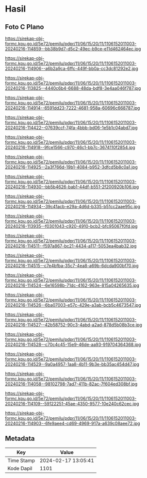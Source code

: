 # Hasil

## Foto C Plano

https://sirekap-obj-formc.kpu.go.id/5e72/pemilu/pdpr/11/06/15/20/11/1106152011003-20240216-114859--bb38b9d7-d5c2-49ec-b9ce-e11d462464ec.jpg

https://sirekap-obj-formc.kpu.go.id/5e72/pemilu/pdpr/11/06/15/20/11/1106152011003-20240216-114906--a6b2a9ca-6ffc-449f-bb0a-cc3dc81292e2.jpg

https://sirekap-obj-formc.kpu.go.id/5e72/pemilu/pdpr/11/06/15/20/11/1106152011003-20240216-113825--4440c6b4-6688-48da-bdf8-3e4aa046f787.jpg

https://sirekap-obj-formc.kpu.go.id/5e72/pemilu/pdpr/11/06/15/20/11/1106152011003-20240216-114914--6591dd23-7222-4681-958a-60696c668787.jpg

https://sirekap-obj-formc.kpu.go.id/5e72/pemilu/pdpr/11/06/15/20/11/1106152011003-20240216-114422--07639ccf-74fa-4bbb-bd06-1e5b1c04abd7.jpg

https://sirekap-obj-formc.kpu.go.id/5e72/pemilu/pdpr/11/06/15/20/11/1106152011003-20240216-114918--9fce1566-c970-46c1-bb7c-3674110f2854.jpg

https://sirekap-obj-formc.kpu.go.id/5e72/pemilu/pdpr/11/06/15/20/11/1106152011003-20240216-114925--2a3f766d-19b1-4084-b952-3dfcd5b8c0a1.jpg

https://sirekap-obj-formc.kpu.go.id/5e72/pemilu/pdpr/11/06/15/20/11/1106152011003-20240216-114930--bb5b4626-bab1-44df-b551-2f200920b106.jpg

https://sirekap-obj-formc.kpu.go.id/5e72/pemilu/pdpr/11/06/15/20/11/1106152011003-20240216-114934--39c41acb-e29a-4d6d-b335-b51cc2aae95c.jpg

https://sirekap-obj-formc.kpu.go.id/5e72/pemilu/pdpr/11/06/15/20/11/1106152011003-20240216-113935--f0301043-c920-4910-bcb2-bfc95067f0fd.jpg

https://sirekap-obj-formc.kpu.go.id/5e72/pemilu/pdpr/11/06/15/20/11/1106152011003-20240216-114511--f597a867-bc21-4434-a117-5053ea4bab32.jpg

https://sirekap-obj-formc.kpu.go.id/5e72/pemilu/pdpr/11/06/15/20/11/1106152011003-20240216-114515--c7e4bfba-35c7-4ea8-a69b-6dcda900bf70.jpg

https://sirekap-obj-formc.kpu.go.id/5e72/pemilu/pdpr/11/06/15/20/11/1106152011003-20240216-114524--6e16598b-71dc-4162-963e-815a04265635.jpg

https://sirekap-obj-formc.kpu.go.id/5e72/pemilu/pdpr/11/06/15/20/11/1106152011003-20240216-114526--6ba07003-e57c-429e-a3ab-bcb5c4673547.jpg

https://sirekap-obj-formc.kpu.go.id/5e72/pemilu/pdpr/11/06/15/20/11/1106152011003-20240216-114527--42b58752-90c3-4abd-a2ad-878d5b08b3ce.jpg

https://sirekap-obj-formc.kpu.go.id/5e72/pemilu/pdpr/11/06/15/20/11/1106152011003-20240216-114528--c70c4c45-15e9-46de-aa93-919704364368.jpg

https://sirekap-obj-formc.kpu.go.id/5e72/pemilu/pdpr/11/06/15/20/11/1106152011003-20240216-114529--9a0a4957-1aa8-4b11-9b3e-bb35ac454d47.jpg

https://sirekap-obj-formc.kpu.go.id/5e72/pemilu/pdpr/11/06/15/20/11/1106152011003-20240216-114058--98102798-7ad7-411b-82ac-7f604ed308bf.jpg

https://sirekap-obj-formc.kpu.go.id/5e72/pemilu/pdpr/11/06/15/20/11/1106152011003-20240216-114109--59122251-45ae-4350-9577-10e240c62cec.jpg

https://sirekap-obj-formc.kpu.go.id/5e72/pemilu/pdpr/11/06/15/20/11/1106152011003-20240216-114903--6fe9aee4-cd69-4969-917a-a639c08aee72.jpg


## Metadata

| Key        | Value               |
| ---------- | ------------------- |
| Time Stamp | 2024-02-17 13:05:41 |
| Kode Dapil | 1101                |



